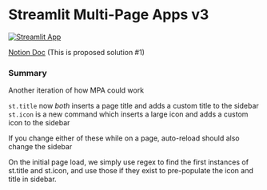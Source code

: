 # Streamlit Multi-Page Apps v3

[![Streamlit App](https://static.streamlit.io/badges/streamlit_badge_black_white.svg)](https://blackary-mpa-config-streamlit-app-mpa-title-icon-i42dg6.streamlitapp.com/)

[Notion Doc](https://www.notion.so/streamlit/Draft-spec-to-fix-filename-issues-1c8ceb4d91b64280a28cb20531a121b0) (This is proposed solution #1)

### Summary

Another iteration of how MPA could work

`st.title` now _both_ inserts a page title and adds a custom title to the sidebar
`st.icon` is a new command which inserts a large icon and adds a custom icon to the sidebar

If you change either of these while on a page, auto-reload should also change the sidebar

On the initial page load, we simply use regex to find the first instances of st.title and st.icon, and use those if
they exist to pre-populate the icon and title in sidebar.

